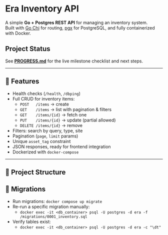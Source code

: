 # Era Inventory API

A simple **Go + Postgres REST API** for managing an inventory system.  
Built with [Go Chi](https://github.com/go-chi/chi) for routing, [pgx](https://github.com/jackc/pgx) for PostgreSQL, and fully containerized with Docker.

## Project Status
See **[PROGRESS.md](./PROGRESS.md)** for the live milestone checklist and next steps.

---

## 🚀 Features

- Health checks (`/health`, `/dbping`)
- Full CRUD for inventory items:
  - `POST   /items` → create
  - `GET    /items` → list with pagination & filters
  - `GET    /items/{id}` → fetch one
  - `PUT    /items/{id}` → update (partial allowed)
  - `DELETE /items/{id}` → remove
- Filters: search by query, type, site
- Pagination (`page`, `limit` params)
- Unique `asset_tag` constraint
- JSON responses, ready for frontend integration
- Dockerized with `docker-compose`

---

## 📂 Project Structure


## 🧩 Migrations

- Run migrations: `docker compose up migrate`
- Re-run a specific migration manually:
  - `docker exec -it <db_container> psql -U postgres -d era -f /migrations/0001_inventory.sql`
- Verify tables exist:
  - `docker exec -it <db_container> psql -U postgres -d era -c "\dt"`

